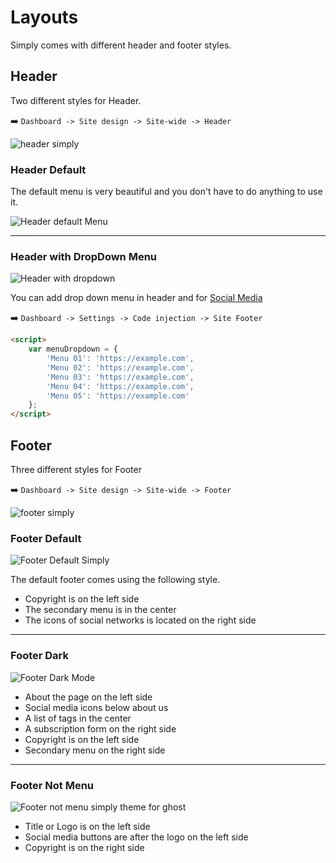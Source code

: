 # Layouts

Simply comes with different header and footer styles.

## Header

Two different styles for Header.

➡️ `Dashboard -> Site design -> Site-wide -> Header`

![header simply](https://user-images.githubusercontent.com/10253167/161590741-a1718619-219a-4c11-b49b-76d7f52bf99e.jpg)

### Header Default

The default menu is very beautiful and you don't have to do anything to use it.

![Header default Menu](https://user-images.githubusercontent.com/10253167/113360936-68af2280-9310-11eb-80d1-cea5abf6b54c.jpg)

---

### Header with DropDown Menu

![Header with dropdown](https://user-images.githubusercontent.com/10253167/113361146-ea06b500-9310-11eb-970a-346a7040af5c.jpg)

You can add drop down menu in header and for [Social Media](./settings.md#social-media)

➡️ `Dashboard -> Settings -> Code injection -> Site Footer`

```html
<script>
    var menuDropdown = {
        'Menu 01': 'https://example.com',
        'Menu 02': 'https://example.com',
        'Menu 03': 'https://example.com',
        'Menu 04': 'https://example.com',
        'Menu 05': 'https://example.com'
    };
</script>
```

## Footer

Three different styles for Footer

➡️ `Dashboard -> Site design -> Site-wide -> Footer`

![footer simply](https://user-images.githubusercontent.com/10253167/161591381-b39853c3-7a6b-46c4-a6af-80ebb5133a8d.jpg)

### Footer Default

![Footer Default Simply](https://user-images.githubusercontent.com/10253167/105600192-be8caa80-5d62-11eb-9491-47963a9d0f0f.jpg)

The default footer comes using the following style.

- Copyright is on the left side
- The secondary menu is in the center
- The icons of social networks is located on the right side

---

### Footer Dark

![Footer Dark Mode](https://user-images.githubusercontent.com/10253167/105542035-b2eba600-5cc6-11eb-9dee-327bfbeeb2e8.jpg)

- About the page on the left side
- Social media icons below about us
- A list of tags in the center
- A subscription form on the right side
- Copyright is on the left side
- Secondary menu on the right side

---

### Footer Not Menu

![Footer not menu simply theme for ghost](https://user-images.githubusercontent.com/10253167/105594255-1cb88e00-5d61-11eb-99b8-ce5306253d29.jpg)

- Title or Logo is on the left side
- Social media buttons are after the logo on the left side
- Copyright is on the right side
